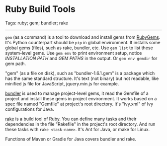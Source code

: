 # Ruby Build Tools
Tags: ruby; gem; bundler; rake

------

`gem` (as a command) is a tool to download and install gems from
[RubyGems](https://rubygems.org/).
It's Python counterpart should be `pip` in global environment.
It installs some global gems (files), such as rake, bundler, etc.
Use `gem list` to list these system-level gems.
Use `gem env` to print environment setup,
notice *INSTALLATION PATH* and *GEM PATHS* in the output.
Or `gem env gemdir` for gem path.

"gem" (as a file on disk), such as "bundler-1.6.1.gem" is a package which has
the same standard structure. It's text (not binary) but not readable,
like minified js file for JavaScript, jquery.min.js for example.

[bundler](http://bundler.io/) is used to manage project-level gems,
it read the Gemfile of a project and install these gems in project environment.
It works based on a spec file named "Gemfile" at project's root directory.
It's "ivy.xml" of Ivy configurations for Java.

[rake](https://rubygems.org/gems/rake) is a build tool of Ruby.
You can define many tasks and their dependencies in the file "Rakefile"
in the project's root directory. And run these tasks with `rake <task-name>`.
It's Ant for Java, or make for Linux.

Functions of Maven or Gradle for Java covers bundler and rake.
